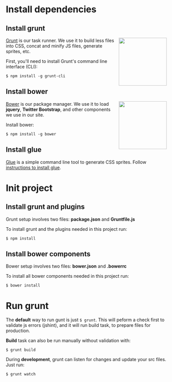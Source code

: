 # Install dependencies

## Install grunt

<img align="right" height="150" src="http://gruntjs.com/img/grunt-logo.png">

[Grunt](http://gruntjs.com/getting-started) is our task runner. We use it to build less files into CSS, concat and minify JS files, generate sprites, etc.

First, you'll need to install Grunt's command line interface (CLI):

`$ npm install -g grunt-cli`

## Install bower

<img align="right" height="150" src="http://bower.io/img/bower-logo.png">

[Bower](http://bower.io/) is our package manager. We use it to load **jquery**, **Twitter Bootstrap**, and other components we use in our site.

Install bower:

`$ npm install -g bower`

## Install glue

[Glue](https://github.com/jorgebastida/glue) is a simple command line tool to generate CSS sprites. Follow [instructions to install glue](http://glue.readthedocs.org/en/latest/installation.html).

# Init project

## Install grunt and plugins

Grunt setup involves two files: **package.json** and **Gruntfile.js**

To install grunt and the plugins needed in this project run:

`$ npm install`

## Install bower components

Bower setup involves two files: **bower.json** and **.bowerrc**

To install all bower components needed in this project run:

`$ bower install`

# Run grunt

The **default** way to run gunt is just `$ grunt`. This will peform a check first to validate js errors (jshint), and it will run build task, to prepare files for production.

**Build** task can also be run manually without validation with: 

`$ grunt build`

During **development**, grunt can listen for changes and update your src files. Just run:

`$ grunt watch`
